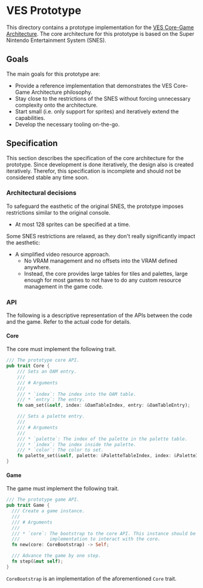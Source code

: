 # VES Prototype

This directory contains a prototype implementation for the
[VES Core-Game Architecture](../README.md#concepts). The core architecture for this prototype is
based on the Super Nintendo Entertainment System (SNES).

## Goals

The main goals for this prototype are:

* Provide a reference implementation that demonstrates the VES Core-Game Architecture philosophy.
* Stay close to the restrictions of the SNES without forcing unnecessary complexity onto the architecture.
* Start small (i.e. only support for sprites) and iteratively extend the capabilities.
* Develop the necessary tooling on-the-go.

## Specification

This section describes the specification of the core architecture for the prototype. Since development is done
iteratively, the design also is created iteratively. Therefor, this specification is incomplete and should not be
considered stable any time soon. 

### Architectural decisions

To safeguard the easthetic of the original SNES, the prototype imposes restrictions similar to the original console.

* At most 128 sprites can be specified at a time.

Some SNES restrictions are relaxed, as they don't really significantly impact the aesthetic:

* A simplified video resource approach.
  * No VRAM management and no offsets into the VRAM defined anywhere.
  * Instead, the core provides large tables for tiles and palettes, large enough for most games to not have to do any
    custom resource management in the game code.

### API

The following is a descriptive representation of the APIs between the code and the game. Refer to the actual code for
details.

#### Core

The core must implement the following trait.

```rust
/// The prototype core API.
pub trait Core {
    /// Sets an OAM entry.
    ///
    /// # Arguments
    ///
    /// * `index`: The index into the OAM table.
    /// * `entry`: The entry.
    fn oam_set(&self, index: &OamTableIndex, entry: &OamTableEntry);

    /// Sets a palette entry.
    ///
    /// # Arguments
    ///
    /// * `palette`: The index of the palette in the palette table.
    /// * `index`: The index inside the palette.
    /// * `color`: The color to set.
    fn palette_set(&self, palette: &PaletteTableIndex, index: &PaletteIndex, color: &PaletteColor);
}
```

#### Game

The game must implement the following trait.

```rust
/// The prototype game API.
pub trait Game {
  /// Create a game instance.
  ///
  /// # Arguments
  ///
  /// * `core`: The bootstrap to the core API. This instance should be used by the game
  ///           implementation to interact with the core.
  fn new(core: CoreBootstrap) -> Self;

  /// Advance the game by one step.
  fn step(&mut self);
}
```

`CoreBootstrap` is an implementation of the aforementioned `Core` trait.
